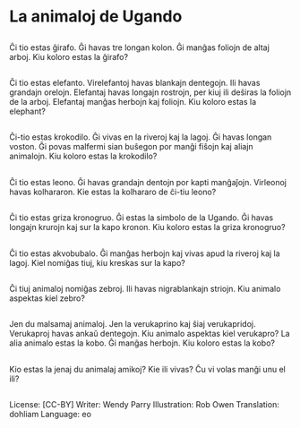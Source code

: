 # La animaloj de Ugando

##
Ĉi tio estas ĝirafo. Ĝi havas tre longan kolon. Ĝi manĝas foliojn de altaj arboj. Kiu koloro estas la ĝirafo?

##
Ĉi tio estas elefanto. Virelefantoj havas blankajn dentegojn. Ili havas grandajn orelojn. Elefantaj havas longajn rostrojn, per kiuj ili deŝiras la foliojn de la arboj. Elefantaj manĝas herbojn kaj foliojn. Kiu koloro estas la elephant?

##
Ĉi-tio estas krokodilo. Ĝi vivas en la riveroj kaj la lagoj. Ĝi havas longan voston. Ĝi povas malfermi sian buŝegon por manĝi fiŝojn kaj aliajn animalojn. Kiu koloro estas la krokodilo?

##
Ĉi tio estas leono. Ĝi havas grandajn dentojn por kapti manĝaĵojn. Virleonoj havas kolhararon. Kie estas la kolhararo de ĉi-tiu leono?

##
Ĉi tio estas griza kronogruo. Ĝi estas la simbolo de la Ugando. Ĝi havas longajn krurojn kaj sur la kapo kronon. Kiu koloro estas la griza kronogruo?

##
Ĉi tio estas akvobubalo. Ĝi manĝas herbojn kaj vivas apud la riveroj kaj la lagoj. Kiel nomiĝas tiuj, kiu kreskas sur la kapo?

##
Ĉi tiuj animaloj nomiĝas zebroj. Ili havas nigrablankajn striojn. Kiu animalo aspektas kiel zebro?

##
Jen du malsamaj animaloj. Jen la verukaprino kaj ŝiaj verukapridoj. Verukaproj havas ankaŭ dentegojn. Kiu animalo aspektas kiel verukapro? La alia animalo estas la kobo. Ĝi manĝas herbojn. Kiu koloro estas la kobo?

##
Kio estas la jenaj du animalaj amikoj? Kie ili vivas? Ĉu vi volas manĝi unu el ili?

##
License: [CC-BY]
Writer: Wendy Parry
Illustration: Rob Owen
Translation: dohliam
Language: eo

